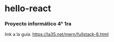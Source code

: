 # hello-react

### Proyecto informático 4° 1ra
link a la guía: https://la35.net/mern/fullstack-8.html
